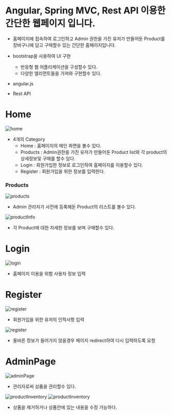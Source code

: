 Angular, Spring MVC, Rest API 이용한 간단한 웹페이지 입니다.
===
- 홈페이지에 접속하여 로그인하고 Admin 권한을 가진 유저가 만들어둔 Product를 장바구니에 담고 구매할수 있는 간단한 홈페이지입니다.





- bootstrap을 사용하여 UI 구현
    - 반응형 웹 어플리케이션을 구성할수 있다.
    - 다양한 엘리먼트들을 가져와 구현할수 있다.


- angular.js

- Rest API



Home
=== 

![home](./img/Home.PNG)
 - 4개의 Category
    - Home : 홈페이지의 메인 화면을 볼수 있다.
    - Products : Admin권한을 가진 유저가 만들어둔 Product list와 각 product의 상세정보및 구매를 할수 있다.
    - Login : 회원가입한 정보로 로그인하여 홈페이지를 이용할수 있다.
    - Register : 회원가입을 위한 정보를 입력한다.



### Products
![products](./img/products.PNG)
- Admin 관리자가 사전에 등록해둔 Product의 리스트를 볼수 있다.

![productInfo](./img/productInfo.PNG)

- 각 Product에 대한 자세한 정보를 보며 구매할수 있다.


Login
===
![login](./img/login.PNG)

- 홈페이지 이용을 위함 사용자 정보 입력

Register
===
![register](./img/RegisterUser.PNG)

- 회원가입을 위한 유저의 인적사항 입력
 

![register](./img/contentNUll.PNG)
- 올바른 정보가 들어가지 않을경우 페이지 redirect하여 다시 입력하도록 요청


AdminPage
===

![adminPage](./img/adminPage.PNG)

- 관리자로써 상품을 관리할수 있다.

![productInventory](./img/productInventory.PNG)
![productInventory](./img/editProduct.PNG)
- 상품을 제거하거나 상품안에 있는 내용을 수정 가능하다.
